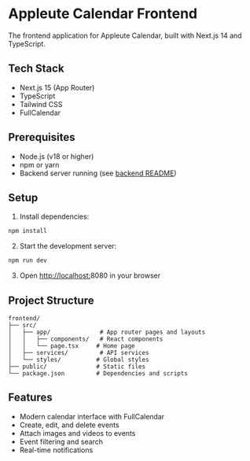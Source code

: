 # Appleute Calendar Frontend

The frontend application for Appleute Calendar, built with Next.js 14 and TypeScript.

## Tech Stack

- Next.js 15 (App Router)
- TypeScript
- Tailwind CSS
- FullCalendar

## Prerequisites

- Node.js (v18 or higher)
- npm or yarn
- Backend server running (see [backend README](../backend/README.md))

## Setup

1. Install dependencies:

```bash
npm install
```

2. Start the development server:

```bash
npm run dev
```

3. Open [http://localhost:](http://localhost:3000)8080 in your browser

## Project Structure

```
frontend/
├── src/
│   ├── app/              # App router pages and layouts
│   │   ├── components/   # React components
│   │   └── page.tsx     # Home page
│   ├── services/         # API services
│   └── styles/          # Global styles
├── public/              # Static files
└── package.json         # Dependencies and scripts
```

## Features

- Modern calendar interface with FullCalendar
- Create, edit, and delete events
- Attach images and videos to events
- Event filtering and search
- Real-time notifications
